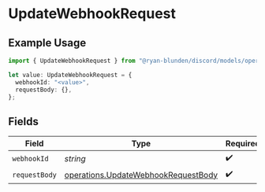 # UpdateWebhookRequest

## Example Usage

```typescript
import { UpdateWebhookRequest } from "@ryan-blunden/discord/models/operations";

let value: UpdateWebhookRequest = {
  webhookId: "<value>",
  requestBody: {},
};
```

## Fields

| Field                                                                                      | Type                                                                                       | Required                                                                                   | Description                                                                                |
| ------------------------------------------------------------------------------------------ | ------------------------------------------------------------------------------------------ | ------------------------------------------------------------------------------------------ | ------------------------------------------------------------------------------------------ |
| `webhookId`                                                                                | *string*                                                                                   | :heavy_check_mark:                                                                         | N/A                                                                                        |
| `requestBody`                                                                              | [operations.UpdateWebhookRequestBody](../../models/operations/updatewebhookrequestbody.md) | :heavy_check_mark:                                                                         | N/A                                                                                        |